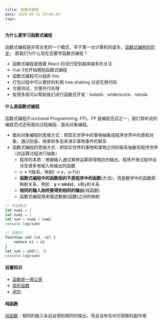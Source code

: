 ```yaml
---
title: 函数式编程
date: 2020-08-15 19:04:54
tags:
---
```


#### 为什么要学习函数式编程

函数式编程是非常古老的一个概念，早于第一台计算机的诞生，[函数式编程的历史](https://zhuanlan.zhihu.com/p/24648375?refer=marisa)。
那我们为什么现在还要学函数式编程？
- 函数式编程是随着 React 的流行受到越来越多的关注
- Vue 3也开始拥抱函数式编程
- 函数式编程可以抛弃 this
- 打包过程中可以更好的利用 tree shaking 过滤无用代码
- 方便测试、方便并行处理
- 有很多库可以帮助我们进行函数式开发：lodash、underscore、ramda

#### 什么是函数式编程

函数式编程(Functional Programming, FP)，FP 是编程范式之一，我们常听说的编程范式还有面向过程编程、面向对象编程。
- 面向对象编程的思维方式：把现实世界中的事物抽象成程序世界中的类和对象，通过封装、继承和多态来演示事物事件的联系
- 函数式编程的思维方式：把现实世界的事物和事物之间的联系抽象到程序世界（对运算过程进行抽象）
    * 程序的本质：根据输入通过某种运算获得相应的输出，程序开发过程中会涉及很多有输入和输出的函数
    * x -> f(联系、映射) -> y，y=f(x)
    * **函数式编程中的函数指的不是程序中的函数**(方法)，而是数学中的函数即映射关系，例如：**y = sin(x)**，x和y的关系
    * **相同的输入始终要得到相同的输出**(纯函数)
    * 函数式编程用来描述数据(函数)之间的映射

``` js
// 非函数式 
let num1 = 2 
let num2 = 3 
let sum = num1 + num2 
console.log(sum) 

// 函数式 
function add (n1, n2) { 
    return n1 + n2 
}
let sum = add(2, 3) 
console.log(sum)
```

#### 前置知识

- [函数是一等公民](/2020/08/15/函数是一等公民/)
- [高阶函数](/2020/08/15/高阶函数/)
- [闭包](/2020/08/15/闭包/)

#### 纯函数

[纯函数](/2020/08/15/纯函数/)：相同的输入永远会得到相同的输出，而且没有任何可观察的副作用

